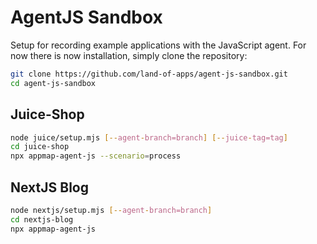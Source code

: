 # AgentJS Sandbox

Setup for recording example applications with the JavaScript agent.
For now there is now installation, simply clone the repository:

```sh
git clone https://github.com/land-of-apps/agent-js-sandbox.git
cd agent-js-sandbox
```

## Juice-Shop

```sh
node juice/setup.mjs [--agent-branch=branch] [--juice-tag=tag]
cd juice-shop
npx appmap-agent-js --scenario=process
```

## NextJS Blog

```sh
node nextjs/setup.mjs [--agent-branch=branch]
cd nextjs-blog
npx appmap-agent-js
```
